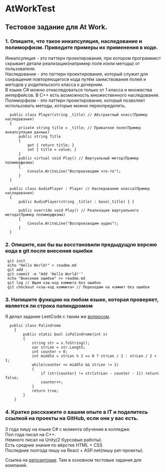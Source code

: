# AtWorkTest
## Тестовое задание для At Work.
### 1. Опишите, что такое инкапсуляция, наследование и полиморфизм. Приведите примеры их применения в коде.<br />
  Инкапсуляция - это паттерн проектирования, при котором программист скрывает детали реализации(например поля и/или методы) от пользователя.<br />
  Наследование - это паттерн проектирования, который служит для сокращения повторяющегося кода путём заимствования полей и методов у родительского класса к дочерним.<br />
  В языке C# можно отнаследоваться только от 1 класса и множества интерфейсов. В C++ есть возможность множественного наследования.<br />
  Полиморфизм - это паттерн проектирования, который позволяет использовать методы, которые можно переопределять.
```
  public class Player(string _title) // Абстрактный класс(Пример наследования)
  {
      private string title = _title; // Приватное поле(Пример инкапсуляции данных)
      public string Title
      {
          get { return title; }
          set { title = value; }
      }
      public virtual void Play() // Виртуальный метод(Пример полиморфизма)
      {
          Console.WriteLine("Воспроизводим что-то");
      } 
  }
```
```
  public class AudioPlayer : Player // Наследование класса(Пример наследования)
  {
      public AudioPlayer(string _title) : base(_title) { }
  
      public override void Play() // Реализация виртуального метода(Пример полиморфизма)
      {
          Console.WriteLine("Воспроизводим аудио");
      }
  }
```
### 2. Опишите, как бы вы восстановили предыдущую версию кода в git после внесения ошибки
 ```
  git init
  echo "Hello World!" > readme.md
  git add .
  git commit -m "Add 'Hello World!'"
  echo "Внесение ошибки" >> readme.md
  git log // Ищем хэш-код коммита без ошибок
  git checkout <хэш-код коммита> // Переходим на коммит без ошибок
```
### 3. Напишите функцию на любом языке, которая проверяет, является ли строка палиндромом
  Я делал задание LeetCode с таким же [вопросом](https://github.com/CompletelyDone/BattleField/blob/master/LeetCode/Palindrome.cs).
```
  public class Palindrome
    {
        public static bool isPalindrome(int x)
        {
            string str = x.ToString();
            var strLen = str.Length;
            int counter = 0;
            int middle = strLen % 2 == 0 ? strLen / 2 : strLen / 2 + 1;
            while(counter <= middle && strLen != 1)
            {
                if (str[counter] != str[strLen - counter - 1]) return false;
                counter++;
            }
            return true;
        }
    }
```
### 4. Кратко расскажите о вашем опыте в IT и поделитесь ссылкой на проекты на GitHub, если они у вас есть.
  3 года пишу на языке C# с момента обучения в колледже. <br />
  Пол года писал на C++. <br />
  Немного писал на Unity(2 Курсовые работы). <br />
  Есть средние знания по вёрстке HTML + CSS <br />
  Последние полгода пишу на React + ASP.net(пишу pet-проекты). <br />

  Ссылка на [репозитории](https://github.com/CompletelyDone?tab=repositories). Там в основном тестовые задания для компаний.

